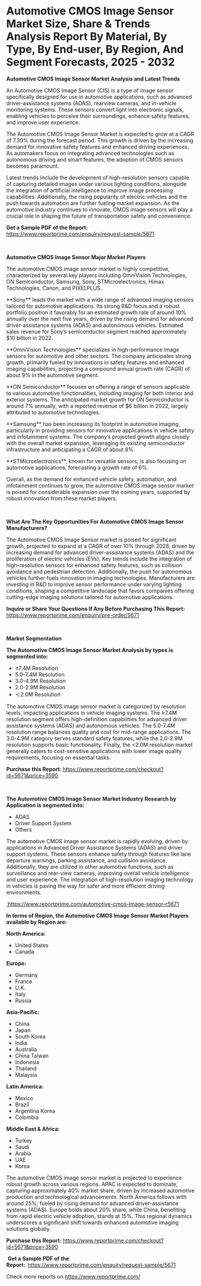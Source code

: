 <p><h1>Automotive CMOS Image Sensor Market Size, Share & Trends Analysis Report By Material, By Type, By End-user, By Region, And Segment Forecasts, 2025 - 2032</h1></p><p><strong>Automotive CMOS Image Sensor Market Analysis and Latest Trends</strong></p>
<p><p>An Automotive CMOS Image Sensor (CIS) is a type of image sensor specifically designed for use in automotive applications, such as advanced driver-assistance systems (ADAS), rearview cameras, and in-vehicle monitoring systems. These sensors convert light into electronic signals, enabling vehicles to perceive their surroundings, enhance safety features, and improve user experience.</p><p>The Automotive CMOS Image Sensor Market is expected to grow at a CAGR of 7.30% during the forecast period. This growth is driven by the increasing demand for innovative safety features and enhanced driving experiences. As automakers focus on integrating advanced technologies such as autonomous driving and smart features, the adoption of CMOS sensors becomes paramount. </p><p>Latest trends include the development of high-resolution sensors capable of capturing detailed images under various lighting conditions, alongside the integration of artificial intelligence to improve image processing capabilities. Additionally, the rising popularity of electric vehicles and the push towards automation are further fueling market expansion. As the automotive industry continues to innovate, CMOS image sensors will play a crucial role in shaping the future of transportation safety and convenience.</p></p>
<p><strong>Get a Sample PDF of the Report:&nbsp;</strong> <a href="https://www.reportprime.com/enquiry/request-sample/5671?utm_campaign=2326&utm_medium=2&utm_source=Github&utm_content=ia&utm_term=19032025&utm_id=automotive-cmos-image-sensor">https://www.reportprime.com/enquiry/request-sample/5671</a></p>
<p>&nbsp;</p>
<p><strong>Automotive CMOS Image Sensor Major Market Players</strong></p>
<p><p>The automotive CMOS image sensor market is highly competitive, characterized by several key players including OmniVision Technologies, ON Semiconductor, Samsung, Sony, STMicroelectronics, Himax Technologies, Canon, and PIXELPLUS. </p><p>**Sony** leads the market with a wide range of advanced imaging sensors tailored for automotive applications. Its strong R&D focus and a robust portfolio position it favorably for an estimated growth rate of around 10% annually over the next five years, driven by the rising demand for advanced driver-assistance systems (ADAS) and autonomous vehicles. Estimated sales revenue for Sony’s semiconductor segment reached approximately $10 billion in 2022.</p><p>**OmniVision Technologies** specializes in high-performance image sensors for automotive and other sectors. The company anticipates strong growth, primarily fueled by innovations in safety features and enhanced imaging capabilities, projecting a compound annual growth rate (CAGR) of about 9% in the automotive segment. </p><p>**ON Semiconductor** focuses on offering a range of sensors applicable to various automotive functionalities, including imaging for both interior and exterior systems. The anticipated market growth for ON Semiconductor is around 7% annually, with a reported revenue of $6 billion in 2022, largely attributed to automotive technologies.</p><p>**Samsung** has been increasing its footprint in automotive imaging, particularly in providing sensors for innovative applications in vehicle safety and infotainment systems. The company’s projected growth aligns closely with the overall market expansion, leveraging its existing semiconductor infrastructure and anticipating a CAGR of about 8%.</p><p>**STMicroelectronics**, known for versatile sensors, is also focusing on automotive applications, forecasting a growth rate of 6%. </p><p>Overall, as the demand for enhanced vehicle safety, automation, and infotainment continues to grow, the automotive CMOS image sensor market is poised for considerable expansion over the coming years, supported by robust innovation from these market players.</p></p>
<p>&nbsp;</p>
<p><strong>What Are The Key Opportunities For Automotive CMOS Image Sensor Manufacturers?</strong></p>
<p><p>The Automotive CMOS Image Sensor market is poised for significant growth, projected to expand at a CAGR of over 10% through 2028, driven by increasing demand for advanced driver-assistance systems (ADAS) and the proliferation of electric vehicles (EVs). Key trends include the integration of high-resolution sensors for enhanced safety features, such as collision avoidance and pedestrian detection. Additionally, the push for autonomous vehicles further fuels innovation in imaging technologies. Manufacturers are investing in R&D to improve sensor performance under varying lighting conditions, shaping a competitive landscape that favors companies offering cutting-edge imaging solutions tailored for automotive applications.</p></p>
<p><strong>Inquire or Share Your Questions If Any Before Purchasing This Report:</strong> <a href="https://www.reportprime.com/enquiry/pre-order/5671?utm_campaign=2326&utm_medium=2&utm_source=Github&utm_content=ia&utm_term=19032025&utm_id=automotive-cmos-image-sensor">https://www.reportprime.com/enquiry/pre-order/5671</a></p>
<p>&nbsp;</p>
<p><strong>Market Segmentation</strong></p>
<p><strong>The Automotive CMOS Image Sensor Market Analysis by types is segmented into:</strong></p>
<p><ul><li>≥7.4M Resolution</li><li>5.0-7.4M Resolution</li><li>3.0-4.9M Resolution</li><li>2.0-2.9M Resolution</li><li>＜2.0M Resolution</li></ul></p>
<p><p>The automotive CMOS image sensor market is categorized by resolution levels, impacting applications in vehicle imaging systems. The ≥7.4M resolution segment offers high-definition capabilities for advanced driver assistance systems (ADAS) and autonomous vehicles. The 5.0-7.4M resolution range balances quality and cost for mid-range applications. The 3.0-4.9M category serves standard safety features, while the 2.0-2.9M resolution supports basic functionality. Finally, the <2.0M resolution market generally caters to cost-sensitive applications with lower image quality requirements, focusing on essential tasks.</p></p>
<p><strong>Purchase this Report:&nbsp;</strong><a href="https://www.reportprime.com/checkout?id=5671&price=3590&utm_campaign=2326&utm_medium=2&utm_source=Github&utm_content=ia&utm_term=19032025&utm_id=automotive-cmos-image-sensor">https://www.reportprime.com/checkout?id=5671&price=3590</a></p>
<p>&nbsp;</p>
<p><strong>The Automotive CMOS Image Sensor Market Industry Research by Application is segmented into:</strong></p>
<p><ul><li>ADAS</li><li>Driver Support System</li><li>Others</li></ul></p>
<p><p>The automotive CMOS image sensor market is rapidly evolving, driven by applications in Advanced Driver Assistance Systems (ADAS) and driver support systems. These sensors enhance safety through features like lane departure warnings, parking assistance, and collision avoidance. Additionally, they are utilized in other automotive functions, such as surveillance and rear-view cameras, improving overall vehicle intelligence and user experience. The integration of high-resolution imaging technology in vehicles is paving the way for safer and more efficient driving environments.</p></p>
<p><a href="https://www.reportprime.com/automotive-cmos-image-sensor-r5671?utm_campaign=2326&utm_medium=2&utm_source=Github&utm_content=ia&utm_term=19032025&utm_id=automotive-cmos-image-sensor">&nbsp;https://www.reportprime.com/automotive-cmos-image-sensor-r5671</a></p>
<p><strong>In terms of Region, the Automotive CMOS Image Sensor Market Players available by Region are:</strong></p>
<p>
    <p> <strong> North America: </strong>
        <ul>
            <li>United States</li>
            <li>Canada</li>
        </ul>
        </p> 
    <p> <strong> Europe: </strong>
        <ul>
            <li>Germany</li>
            <li>France</li>
            <li>U.K.</li>
            <li>Italy</li>
            <li>Russia</li>
        </ul>
        </p> 
    <p> <strong> Asia-Pacific: </strong>
        <ul>
            <li>China</li>
            <li>Japan</li>
            <li>South Korea</li>
            <li>India</li>
            <li>Australia</li>
            <li>China Taiwan</li>
            <li>Indonesia</li>
            <li>Thailand</li>
            <li>Malaysia</li>
        </ul>
        </p> 
    <p> <strong> Latin America: </strong>
        <ul>
            <li>Mexico</li>
            <li>Brazil</li>
            <li>Argentina Korea</li>
            <li>Colombia</li>
        </ul>
        </p> 
    <p> <strong> Middle East & Africa: </strong>
        <ul>
            <li>Turkey</li>
            <li>Saudi</li>
            <li>Arabia</li>
            <li>UAE</li>
            <li>Korea</li>
        </ul>
    </p>
    </p>
<p><p>The automotive CMOS image sensor market is projected to experience robust growth across various regions. APAC is expected to dominate, capturing approximately 40% market share, driven by increased automotive production and technological advancements. North America follows with around 25%, fueled by rising demand for advanced driver-assistance systems (ADAS). Europe holds about 20% share, while China, benefiting from rapid electric vehicle adoption, stands at 15%. This regional dynamics underscores a significant shift towards enhanced automotive imaging solutions globally.</p></p>
<p><strong>Purchase this Report: </strong><a href="https://www.reportprime.com/checkout?id=5671&price=3590&utm_campaign=2326&utm_medium=2&utm_source=Github&utm_content=ia&utm_term=19032025&utm_id=automotive-cmos-image-sensor">https://www.reportprime.com/checkout?id=5671&price=3590</a></p>
<p>&nbsp;<strong>Get a Sample PDF of the Report:&nbsp;&nbsp;</strong><a href="https://www.reportprime.com/enquiry/request-sample/5671?utm_campaign=2326&utm_medium=2&utm_source=Github&utm_content=ia&utm_term=19032025&utm_id=automotive-cmos-image-sensor">https://www.reportprime.com/enquiry/request-sample/5671</a></p>
<p><strong></strong></p>
<p>Check more reports on <a href="https://www.reportprime.com/?utm_campaign=2326&utm_medium=2&utm_source=Github&utm_content=ia&utm_term=19032025&utm_id=automotive-cmos-image-sensor">https://www.reportprime.com/</a></p>